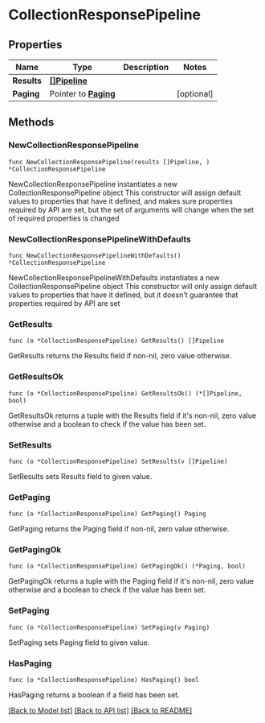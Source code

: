 # CollectionResponsePipeline

## Properties

Name | Type | Description | Notes
------------ | ------------- | ------------- | -------------
**Results** | [**[]Pipeline**](Pipeline.md) |  | 
**Paging** | Pointer to [**Paging**](Paging.md) |  | [optional] 

## Methods

### NewCollectionResponsePipeline

`func NewCollectionResponsePipeline(results []Pipeline, ) *CollectionResponsePipeline`

NewCollectionResponsePipeline instantiates a new CollectionResponsePipeline object
This constructor will assign default values to properties that have it defined,
and makes sure properties required by API are set, but the set of arguments
will change when the set of required properties is changed

### NewCollectionResponsePipelineWithDefaults

`func NewCollectionResponsePipelineWithDefaults() *CollectionResponsePipeline`

NewCollectionResponsePipelineWithDefaults instantiates a new CollectionResponsePipeline object
This constructor will only assign default values to properties that have it defined,
but it doesn't guarantee that properties required by API are set

### GetResults

`func (o *CollectionResponsePipeline) GetResults() []Pipeline`

GetResults returns the Results field if non-nil, zero value otherwise.

### GetResultsOk

`func (o *CollectionResponsePipeline) GetResultsOk() (*[]Pipeline, bool)`

GetResultsOk returns a tuple with the Results field if it's non-nil, zero value otherwise
and a boolean to check if the value has been set.

### SetResults

`func (o *CollectionResponsePipeline) SetResults(v []Pipeline)`

SetResults sets Results field to given value.


### GetPaging

`func (o *CollectionResponsePipeline) GetPaging() Paging`

GetPaging returns the Paging field if non-nil, zero value otherwise.

### GetPagingOk

`func (o *CollectionResponsePipeline) GetPagingOk() (*Paging, bool)`

GetPagingOk returns a tuple with the Paging field if it's non-nil, zero value otherwise
and a boolean to check if the value has been set.

### SetPaging

`func (o *CollectionResponsePipeline) SetPaging(v Paging)`

SetPaging sets Paging field to given value.

### HasPaging

`func (o *CollectionResponsePipeline) HasPaging() bool`

HasPaging returns a boolean if a field has been set.


[[Back to Model list]](../README.md#documentation-for-models) [[Back to API list]](../README.md#documentation-for-api-endpoints) [[Back to README]](../README.md)


